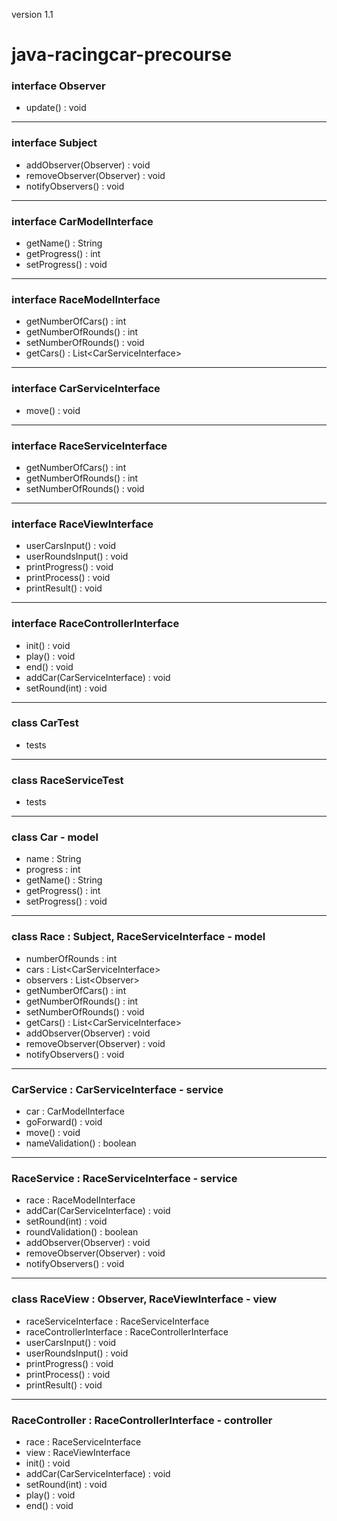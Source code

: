 version 1.1
# java-racingcar-precourse 
### interface Observer
* update() : void
---
### interface Subject
* addObserver(Observer) : void
* removeObserver(Observer) : void
* notifyObservers() : void
---
### interface CarModelInterface
* getName() : String
* getProgress() : int
* setProgress() : void
---
### interface RaceModelInterface
* getNumberOfCars() : int
* getNumberOfRounds() : int
* setNumberOfRounds() : void
* getCars() : List\<CarServiceInterface>
---
### interface CarServiceInterface
* move() : void
---
### interface RaceServiceInterface
* getNumberOfCars() : int
* getNumberOfRounds() : int
* setNumberOfRounds() : void
---
### interface RaceViewInterface
* userCarsInput() : void
* userRoundsInput() : void
* printProgress() : void
* printProcess() : void
* printResult() : void
---
### interface RaceControllerInterface
* init() : void
* play() : void
* end() : void
* addCar(CarServiceInterface) : void
* setRound(int) : void
---
### class CarTest
* tests
---
### class RaceServiceTest
* tests
---
### class Car - model
* name : String
* progress : int
* getName() : String
* getProgress() : int
* setProgress() : void
---
### class Race : Subject, RaceServiceInterface - model
* numberOfRounds : int
* cars : List\<CarServiceInterface>
* observers : List\<Observer>
* getNumberOfCars() : int
* getNumberOfRounds() : int
* setNumberOfRounds() : void
* getCars() : List\<CarServiceInterface>
* addObserver(Observer) : void
* removeObserver(Observer) : void
* notifyObservers() : void
---
### CarService : CarServiceInterface - service
* car : CarModelInterface
* goForward() : void
* move() : void
* nameValidation() : boolean
---
### RaceService : RaceServiceInterface - service
* race : RaceModelInterface
* addCar(CarServiceInterface) : void
* setRound(int) : void
* roundValidation() : boolean
* addObserver(Observer) : void
* removeObserver(Observer) : void
* notifyObservers() : void
---
### class RaceView : Observer, RaceViewInterface - view
* raceServiceInterface : RaceServiceInterface
* raceControllerInterface : RaceControllerInterface
* userCarsInput() : void
* userRoundsInput() : void
* printProgress() : void
* printProcess() : void
* printResult() : void
---
### RaceController : RaceControllerInterface - controller
* race : RaceServiceInterface
* view : RaceViewInterface
* init() : void
* addCar(CarServiceInterface) : void
* setRound(int) : void
* play() : void
* end() : void
